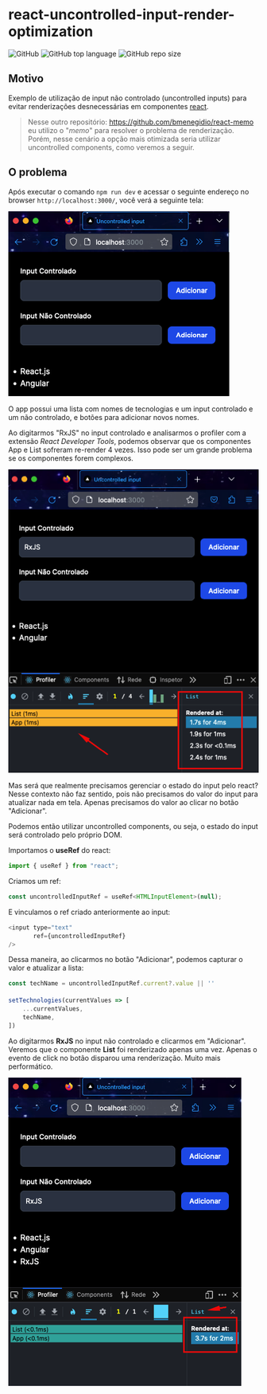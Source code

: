 # react-uncontrolled-input-render-optimization

![GitHub](https://img.shields.io/github/license/bmenegidio/react-uncontrolled-input-render-optimization)
![GitHub top language](https://img.shields.io/github/languages/top/bmenegidio/react-uncontrolled-input-render-optimization)
![GitHub repo size](https://img.shields.io/github/repo-size/bmenegidio/react-uncontrolled-input-render-optimization)

## Motivo
Exemplo de utilização de input não controlado (uncontrolled inputs) para evitar renderizações desnecessárias em componentes [react](https://react.dev/).

> Nesse outro repositório: https://github.com/bmenegidio/react-memo eu utilizo o "*memo*" para resolver o problema de renderização. Porém, nesse cenário a opção mais otimizada seria utilizar uncontrolled components, como veremos a seguir. 

## O problema
Após executar o comando `npm run dev` e acessar o seguinte endereço no browser `http://localhost:3000/`, você verá a seguinte tela:

![App](./docs/readme/app-example.png)

O app possui uma lista com nomes de tecnologias e um input controlado e um não controlado, e botões para adicionar novos nomes.

Ao digitarmos "RxJS" no input controlado e analisarmos o profiler com a extensão _React Developer Tools_, podemos observar que os componentes App e List sofreram re-render 4 vezes.
Isso pode ser um grande problema se os componentes forem complexos.

![re-renders controlled input](./docs/readme/re-renders-controlled-input.png)

Mas será que realmente precisamos gerenciar o estado do input pelo react?
Nesse contexto não faz sentido, pois não precisamos do valor do input para atualizar nada em tela. Apenas precisamos do valor ao clicar no botão "Adicionar".

Podemos então utilizar uncontrolled components, ou seja, o estado do input será controlado pelo próprio DOM.

Importamos o **useRef** do react:
```js
import { useRef } from "react";
```

Criamos um ref:
```js
const uncontrolledInputRef = useRef<HTMLInputElement>(null);
```

E vinculamos o ref criado anteriormente ao input:
```js
<input type="text"
       ref={uncontrolledInputRef}
/>
```

Dessa maneira, ao clicarmos no botão "Adicionar", podemos capturar o valor e atualizar a lista:
```js
const techName = uncontrolledInputRef.current?.value || ''

setTechnologies(currentValues => [
    ...currentValues,
    techName,
])
```

Ao digitarmos **RxJS** no input não controlado e clicarmos em "Adicionar". Veremos que o componente **List** foi renderizado apenas uma vez. Apenas o evento de click no botão disparou uma renderização. Muito mais performático.

![render uncontrolled input](./docs/readme/render-uncontrolled-input.png)

